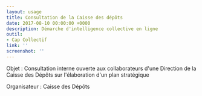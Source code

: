 ```yaml
---
layout: usage
title: Consultation de la Caisse des dépôts
date: 2017-08-10 00:00:00 +0000
description: Démarche d'intelligence collective en ligne
outil:
- Cap Collectif
link: ''
screenshot: ''
---
```



Objet : Consultation interne ouverte aux collaborateurs d'une Direction de la Caisse des Dépôts sur l'élaboration d'un plan stratégique

Organisateur : Caisse des Dépôts